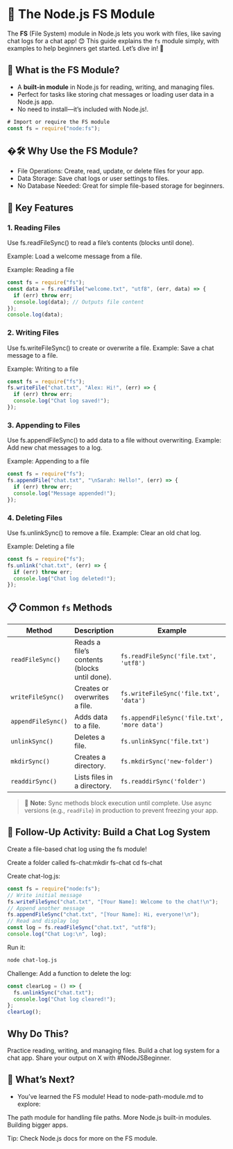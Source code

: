 # 📂 The Node.js FS Module

The **FS** (File System) module in Node.js lets you work with files, like saving chat logs for a chat app! 😊 This guide explains the `fs` module simply, with examples to help beginners get started. Let’s dive in! 🚀

## 🤔 What is the FS Module?

- A **built-in module** in Node.js for reading, writing, and managing files.
- Perfect for tasks like storing chat messages or loading user data in a Node.js app.
- No need to install—it’s included with Node.js!.

```js
# Import or require the FS module
const fs = require("node:fs");
```

## �🛠️ Why Use the FS Module?

- File Operations: Create, read, update, or delete files for your app.
- Data Storage: Save chat logs or user settings to files.
- No Database Needed: Great for simple file-based storage for beginners.

## 🌟 Key Features

### 1. Reading Files

Use fs.readFileSync() to read a file’s contents (blocks until done).

Example: Load a welcome message from a file.

Example: Reading a file

```js
const fs = require("fs");
const data = fs.readFile("welcome.txt", "utf8", (err, data) => {
  if (err) throw err;
  console.log(data); // Outputs file content
});
console.log(data);
```

### 2. Writing Files

Use fs.writeFileSync() to create or overwrite a file.
Example: Save a chat message to a file.

Example: Writing to a file

```js
const fs = require("fs");
fs.writeFile("chat.txt", "Alex: Hi!", (err) => {
  if (err) throw err;
  console.log("Chat log saved!");
});
```

### 3. Appending to Files

Use fs.appendFileSync() to add data to a file without overwriting.
Example: Add new chat messages to a log.

Example: Appending to a file

```js
const fs = require("fs");
fs.appendFile("chat.txt", "\nSarah: Hello!", (err) => {
  if (err) throw err;
  console.log("Message appended!");
});
```

### 4. Deleting Files

Use fs.unlinkSync() to remove a file.
Example: Clear an old chat log.

Example: Deleting a file

```js
const fs = require("fs");
fs.unlink("chat.txt", (err) => {
  if (err) throw err;
  console.log("Chat log deleted!");
});
```

## 📋 Common `fs` Methods

| Method             | Description                                  | Example                                      |
| ------------------ | -------------------------------------------- | -------------------------------------------- |
| `readFileSync()`   | Reads a file’s contents (blocks until done). | `fs.readFileSync('file.txt', 'utf8')`        |
| `writeFileSync()`  | Creates or overwrites a file.                | `fs.writeFileSync('file.txt', 'data')`       |
| `appendFileSync()` | Adds data to a file.                         | `fs.appendFileSync('file.txt', 'more data')` |
| `unlinkSync()`     | Deletes a file.                              | `fs.unlinkSync('file.txt')`                  |
| `mkdirSync()`      | Creates a directory.                         | `fs.mkdirSync('new-folder')`                 |
| `readdirSync()`    | Lists files in a directory.                  | `fs.readdirSync('folder')`                   |

> 🔔 **Note:** Sync methods block execution until complete. Use async versions (e.g., `readFile`) in production to prevent freezing your app.

## 🎯 Follow-Up Activity: Build a Chat Log System

Create a file-based chat log using the fs module!

Create a folder called fs-chat:mkdir fs-chat
cd fs-chat

Create chat-log.js:

```js
const fs = require("node:fs");
// Write initial message
fs.writeFileSync("chat.txt", "[Your Name]: Welcome to the chat!\n");
// Append another message
fs.appendFileSync("chat.txt", "[Your Name]: Hi, everyone!\n");
// Read and display log
const log = fs.readFileSync("chat.txt", "utf8");
console.log("Chat Log:\n", log);
```

Run it:

```bash
node chat-log.js
```

Challenge: Add a function to delete the log:

```js
const clearLog = () => {
  fs.unlinkSync("chat.txt");
  console.log("Chat log cleared!");
};
clearLog();
```

## Why Do This?

Practice reading, writing, and managing files.
Build a chat log system for a chat app.
Share your output on X with #NodeJSBeginner.

## 🚀 What’s Next?

- You’ve learned the FS module! Head to node-path-module.md to explore:

The path module for handling file paths.
More Node.js built-in modules.
Building bigger apps.

Tip: Check Node.js docs for more on the FS module.

```

```

